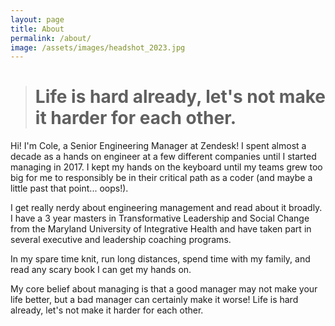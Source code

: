 ```yaml
---
layout: page
title: About
permalink: /about/
image: /assets/images/headshot_2023.jpg
---
```


># Life is hard already, let's not make it harder for each other.


Hi! I'm Cole, a Senior Engineering Manager at Zendesk! I spent almost a decade as a hands on engineer at a few different companies until I started managing in 2017. I kept my hands on the keyboard until
my teams grew too big for me to responsibly be in their critical path as a coder (and maybe a little past that point... oops!).

I get really nerdy about engineering management and read about it broadly. I have a 3 year masters in Transformative Leadership and
Social Change from the Maryland University of Integrative Health and have taken part in several executive and leadership coaching programs.

In my spare time knit, run long distances, spend time with my family, and
read any scary book I can get my hands on.

My core belief about managing is that a good manager may not make your life better, but a bad manager can certainly make it worse!
Life is hard already, let's not make it harder for each other.
